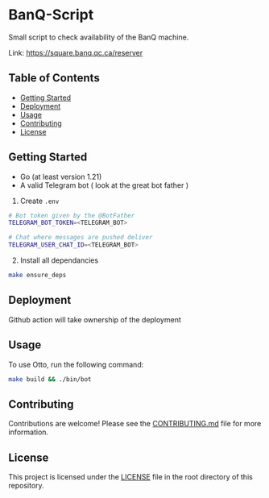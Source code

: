 # BanQ-Script

Small script to check availability of the BanQ machine.

Link: https://square.banq.qc.ca/reserver

## Table of Contents

- [Getting Started](#getting-started)
- [Deployment](#deployment)
- [Usage](#usage)
- [Contributing](#contributing)
- [License](#license)

## Getting Started

- Go (at least version 1.21)
- A valid Telegram bot ( look at the great bot father )

1. Create `.env`

```sh
# Bot token given by the @BotFather
TELEGRAM_BOT_TOKEN=<TELEGRAM_BOT>

# Chat where messages are pushed deliver
TELEGRAM_USER_CHAT_ID=<TELEGRAM_BOT>
```

2. Install all dependancies

```sh
make ensure_deps
```

## Deployment

Github action will take ownership of the deployment

## Usage

To use Otto, run the following command:

```sh
make build && ./bin/bot
```

## Contributing

Contributions are welcome! Please see the [CONTRIBUTING.md](./CONTRIBUTING.md) file for more information.

## License

This project is licensed under the [LICENSE](./LICENSE) file in the root directory of this repository.
